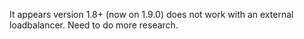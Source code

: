 It appears version 1.8+ (now on 1.9.0) does not work with an external loadbalancer. Need to do more research.
